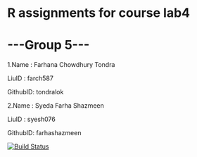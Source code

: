 # R assignments for course lab4

# ---Group 5---

1.Name : Farhana Chowdhury Tondra

LiuID : farch587

GithubID: tondralok


2.Name : Syeda Farha Shazmeen

LiuID : syesh076

GithubID: farhashazmeen

[![Build Status](https://travis-ci.org/farhashazmeen/lab4.svg?branch=master)](https://travis-ci.org/farhashazmeen/lab4)







